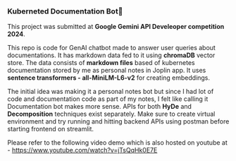 ### Kuberneted Documentation Bot🤖


This project was submitted at **Google Gemini API Develeoper competition 2024**.

This repo is code for GenAI chatbot made to answer user queries about documentations. It has markdown data fed to it using **chromaDB** vector store.
The data consists of **markdown files** based of kubernetes documentation stored by me as personal notes in Joplin app. It uses **sentence transformers - all-MiniLM-L6-v2** for creating embeddings.

The initial idea was making it a personal notes bot but since I had lot of code and documentation code as part of my notes, I felt like calling it Documentation bot makes more sense.
APIs for both **HyDe** and **Decomposition** techniques exist separately. Make sure to create virtual environment and try running and hitting backend APIs using postman before starting frontend on streamlit.

Please refer to the following video demo which is also hosted on youtube at - https://www.youtube.com/watch?v=jTsQqHk0E7E
